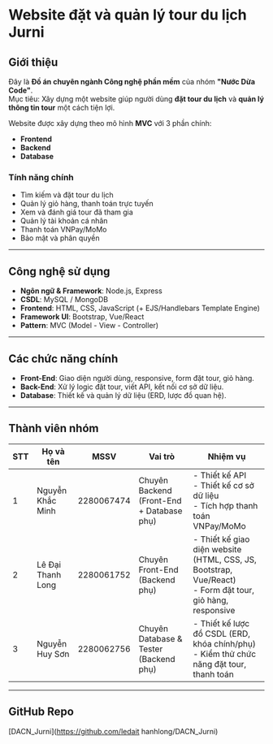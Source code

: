 #  Website đặt và quản lý tour du lịch **Jurni**

##  Giới thiệu
Đây là **Đồ án chuyên ngành Công nghệ phần mềm** của nhóm **"Nước Dừa Code"**.  
Mục tiêu: Xây dựng một website giúp người dùng **đặt tour du lịch** và **quản lý thông tin tour** một cách tiện lợi.  

Website được xây dựng theo mô hình **MVC** với 3 phần chính:  
- **Frontend**  
- **Backend**  
- **Database**

###  Tính năng chính
- Tìm kiếm và đặt tour du lịch  
- Quản lý giỏ hàng, thanh toán trực tuyến  
- Xem và đánh giá tour đã tham gia  
- Quản lý tài khoản cá nhân  
- Thanh toán VNPay/MoMo  
- Bảo mật và phân quyền  

---

##  Công nghệ sử dụng
- **Ngôn ngữ & Framework**: Node.js, Express  
- **CSDL**: MySQL / MongoDB  
- **Frontend**: HTML, CSS, JavaScript (+ EJS/Handlebars Template Engine)  
- **Framework UI**: Bootstrap, Vue/React  
- **Pattern**: MVC (Model - View - Controller)  

---

##  Các chức năng chính
- **Front-End**: Giao diện người dùng, responsive, form đặt tour, giỏ hàng.  
- **Back-End**: Xử lý logic đặt tour, viết API, kết nối cơ sở dữ liệu.  
- **Database**: Thiết kế và quản lý dữ liệu (ERD, lược đồ quan hệ).  

---

##  Thành viên nhóm
| STT | Họ và tên | MSSV | Vai trò | Nhiệm vụ |
|-----|-----------|------|---------|----------|
| 1 | Nguyễn Khắc Minh | 2280067474 | Chuyên Backend (Front-End + Database phụ) | - Thiết kế API<br>- Thiết kế cơ sở dữ liệu<br>- Tích hợp thanh toán VNPay/MoMo |
| 2 | Lê Đại Thanh Long | 2280061752 | Chuyên Front-End (Backend phụ) | - Thiết kế giao diện website (HTML, CSS, JS, Bootstrap, Vue/React)<br>- Form đặt tour, giỏ hàng, responsive |
| 3 | Nguyễn Huy Sơn | 2280062756 | Chuyên Database & Tester (Backend phụ) | - Thiết kế lược đồ CSDL (ERD, khóa chính/phụ)<br>- Kiểm thử chức năng đặt tour, thanh toán |

---

##  GitHub Repo
 [DACN_Jurni](https://github.com/ledait hanhlong/DACN_Jurni)

